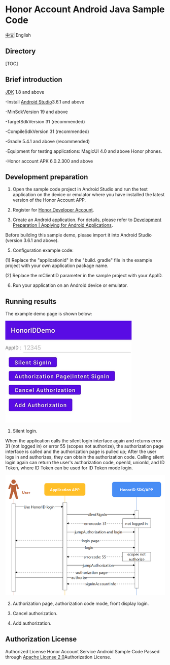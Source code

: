 # Honor Account Android Java Sample Code

[中文](README.md)|English

## Directory

[TOC]

## Brief introduction

[JDK](https://www.oracle.com/java/technologies/javase-downloads.html)  1.8 and above

-Install [Android Studio]( https://developer.android.com/studio)3.6.1 and above

-MinSdkVersion 19 and above

-TargetSdkVersion 31 (recommended)

-CompileSdkVersion 31 (recommended)

-Gradle 5.4.1 and above (recommended)

-Equipment for testing applications: MagicUI 4.0 and above Honor phones.

-Honor account APK 6.0.2.300 and above

## Development preparation

1. Open the sample code project in Android Studio and run the test application on the device or emulator where you have installed the latest version of the Honor Account APP.

2. Register for [Honor Developer Account](https://developer.hihonor.com/cn/ ).

3. Create an Android application. For details, please refer to [Development Preparation | Applying for Android Applications](https://developer.hihonor.com/cn/kitdoc?category=base&kitId=11001&navigation=guides&docId=android-apply-application.md).

Before building this sample demo, please import it into Android Studio (version 3.6.1 and above).

5. Configuration example code:

(1) Replace the "applicationid" in the "build. gradle" file in the example project with your own application package name.

(2) Replace the mClientID parameter in the sample project with your AppID.

6. Run your application on an Android device or emulator.

## Running results

The example demo page is shown below:

<img src="images/honoriddemo.png" alt="account sample result" style="zoom: 80%;" />

1. Silent login.

When the application calls the silent login interface again and returns error 31 (not logged in) or error 55 (scopes not authorize), the authorization page interface is called and the authorization page is pulled up; After the user logs in and authorizes, they can obtain the authorization code. Calling silent login again can return the user's authorization code, openId, unionId, and ID Token, where ID Token can be used for ID Token mode login.

![image-20220912203820818](images/silentsignin.png)

2. Authorization page, authorization code mode, front display login.

3. Cancel authorization.

4. Add authorization.

## Authorization License

Authorized License Honor Account Service Android Sample Code Passed through [Apache License 2.0](http://www.apache.org/licenses/LICENSE-2.0 )Authorization License.